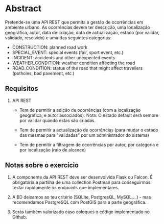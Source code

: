 # Abstract

Pretende-se uma API REST que permita a gestão de ocorrências em ambiente urbano. As ocorrências devem ter descrição, uma localização geográfica, autor, data de criação, data de actualização, estado (por validar, validado, resolvido) e uma das seguintes categorias:

- CONSTRUCTION: planned road work
- SPECIAL_EVENT: special events (fair, sport event, etc.)
- INCIDENT: accidents and other unexpected events
- WEATHER_CONDITION: weather condition affecting the road
- ROAD_CONDITION: status of the road that might affect travellers (potholes, bad pavement, etc.)

## Requisitos

1. API REST

   - Tem de permitir a adição de ocorrências (com a localização geográfica, e autor associados). Nota: O estado default será sempre por validar quando estas são criadas.

   - Tem de permitir a actualização de ocorrências (para mudar o estado das mesmas para "validadas" por um administrador do sistema)

   - Tem de permitir a filtragem de ocorrências por autor, por categoria e por localização (raio de alcance)

## Notas sobre o exercício

1. A componente da API REST deve ser desenvolvida Flask ou Falcon. É obrigatória a partilha de uma collection Postman para conseguirmos testar rapidamente os endpoints que implementares.

2. A BD deixamos ao teu critério (SQLite, PostgresQL, MySQL,…) - mas recomendamos PostgreSQL com PostGIS para a parte geográfica.

3. Serás também valorizado caso coloques o código implementado no Github.
